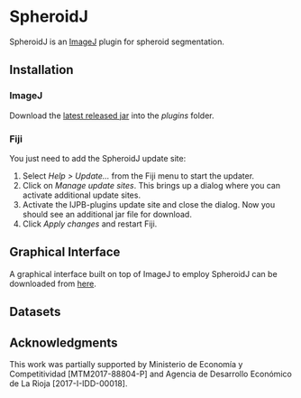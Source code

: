 # SpheroidJ

SpheroidJ is an [ImageJ](http://imagej.net/Welcome) plugin for spheroid segmentation. 

## Installation

### ImageJ

Download the [latest released jar](https://github.com/joheras/SpheroidJ/releases) into the _plugins_ folder.

### Fiji

You just need to add the SpheroidJ update site:

1. Select _Help > Update..._ from the Fiji menu to start the updater.
2. Click on _Manage update sites_. This brings up a dialog where you can activate additional update sites.
3. Activate the IJPB-plugins update site and close the dialog. Now you should see an additional jar file for download.
4. Click _Apply changes_ and restart Fiji.

## Graphical Interface

A graphical interface built on top of ImageJ to employ SpheroidJ can be downloaded from [here](https://github.com/Wioland/Esferoides-master/).

## Datasets


## Acknowledgments 

This work was partially supported by Ministerio de Economía y Competitividad [MTM2017-88804-P] and Agencia de Desarrollo Económico de La Rioja [2017-I-IDD-00018].
